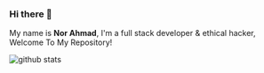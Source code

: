 ### Hi there 👋


My name is **Nor Ahmad**, I'm a full stack developer & ethical hacker, 
Welcome To My Repository!

![github stats](https://github-readme-stats.vercel.app/api?username=kingzuy&show_icons=true)
